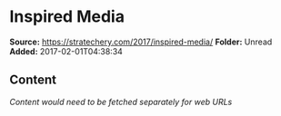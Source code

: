 # Inspired Media

**Source:** https://stratechery.com/2017/inspired-media/
**Folder:** Unread
**Added:** 2017-02-01T04:38:34




## Content
*Content would need to be fetched separately for web URLs*
